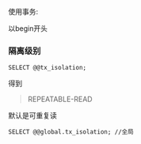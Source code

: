 使用事务:

以begin开头





### 隔离级别

```
SELECT @@tx_isolation;
```

得到

> REPEATABLE-READ

默认是可重复读



```
SELECT @@global.tx_isolation; //全局
```

